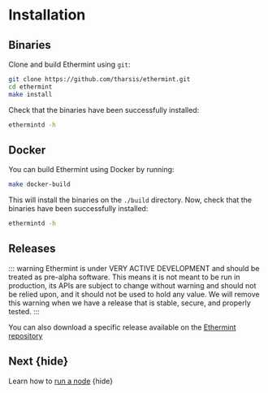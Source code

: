 <!--
order: 1
-->

# Installation

## Binaries

Clone and build Ethermint using `git`:

```bash
git clone https://github.com/tharsis/ethermint.git
cd ethermint
make install
```

Check that the binaries have been successfully installed:

```bash
ethermintd -h
```

## Docker

You can build Ethermint using Docker by running:

```bash
make docker-build
```

This will install the binaries on the `./build` directory. Now, check that the binaries have been
successfully installed:

```bash
ethermintd -h
```

## Releases

::: warning
Ethermint is under VERY ACTIVE DEVELOPMENT and should be treated as pre-alpha software. This means it is not meant to be run in production, its APIs are subject to change without warning and should not be relied upon, and it should not be used to hold any value. We will remove this warning when we have a release that is stable, secure, and properly tested.
:::

You can also download a specific release available on the [Ethermint repository](https://github.com/tharsis/ethermint/releases)

## Next {hide}

Learn how to [run a node](./.run_node.md) {hide}
